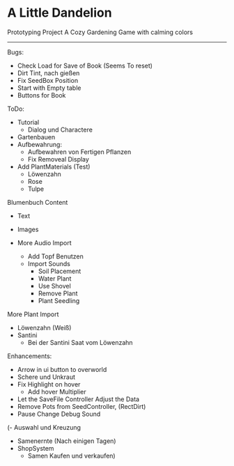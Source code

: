 # A Little Dandelion
Prototyping Project
A Cozy Gardening Game with calming colors

---
Bugs:
  - Check Load for Save of Book (Seems To reset)
  - Dirt Tint, nach gießen
  - Fix SeedBox Position
  - Start with Empty table
  - Buttons for Book

ToDo:
  - Tutorial
    - Dialog und Charactere
  - Gartenbauen
  - Aufbewahrung:
    - Aufbewahren von Fertigen Pflanzen
    - Fix Removeal Display
  - Add PlantMaterials (Test)
    - Löwenzahn
    - Rose
    - Tulpe

Blumenbuch Content
- Text
- Images

- More Audio Import
  - Add Topf Benutzen
  - Import Sounds
    - Soil Placement
    - Water Plant
    - Use Shovel
    - Remove Plant
    - Plant Seedling

More Plant Import
  - Löwenzahn (Weiß)
  - Santini
    - Bei der Santini Saat vom Löwenzahn

Enhancements:
- Arrow in ui button to overworld
- Schere und Unkraut
- Fix Highlight on hover
  - Add hover Multiplier
- Let the SaveFile Controller Adjust the Data
- Remove Pots from SeedController, (RectDirt)
- Pause Change Debug Sound

(- Auswahl und Kreuzung
- Samenernte (Nach einigen Tagen)
- ShopSystem
  - Samen Kaufen und verkaufen)